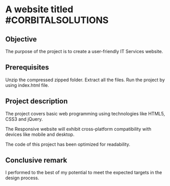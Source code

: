  # A website titled #CORBITALSOLUTIONS
 
 ## Objective
 The purpose of the project is to create a user-friendly IT Services website. 
  
## Prerequisites
 Unzip the compressed zipped folder. Extract all the files. 
 Run the project by using index.html file.

## Project description
 The project covers basic web programming using technologies like HTML5, CSS3 and jQuery. 
 
 The Responsive website will exhibit cross-platform compatibility with devices like mobile and desktop.
 
 The code of this project has been optimized for readability.
 
 ## Conclusive remark
 I performed to the best of my potential to meet the expected targets in the design process.

